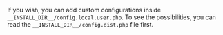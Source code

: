 If you wish, you can add custom configurations inside `__INSTALL_DIR__/config.local.user.php`. To see the possibilities, you can read the `__INSTALL_DIR__/config.dist.php` file first.
